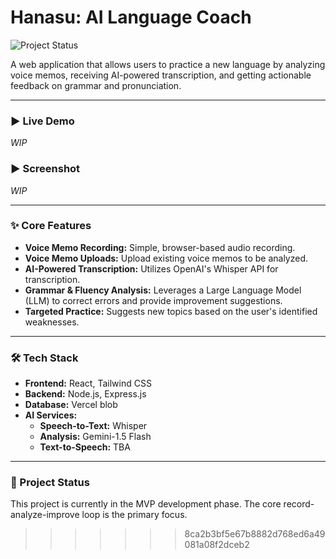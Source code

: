 
# Hanasu: AI Language Coach

![Project Status](https://img.shields.io/badge/status-in%20development-yellow)

A web application that allows users to practice a new language by analyzing voice memos, receiving AI-powered transcription, and getting actionable feedback on grammar and pronunciation. 

---

### ► Live Demo

_WIP_

### ► Screenshot

_WIP_

---

### ✨ Core Features

* **Voice Memo Recording:** Simple, browser-based audio recording.
* **Voice Memo Uploads:** Upload existing voice memos to be analyzed.
* **AI-Powered Transcription:** Utilizes OpenAI's Whisper API for transcription.
* **Grammar & Fluency Analysis:** Leverages a Large Language Model (LLM) to correct errors and provide improvement suggestions.
* **Targeted Practice:** Suggests new topics based on the user's identified weaknesses.

---

### 🛠️ Tech Stack

* **Frontend:** React, Tailwind CSS
* **Backend:** Node.js, Express.js
* **Database:** Vercel blob
* **AI Services:**
    * **Speech-to-Text:** Whisper
    * **Analysis:** Gemini-1.5 Flash
    * **Text-to-Speech:** TBA

---

### 📝 Project Status

This project is currently in the MVP development phase. The core record-analyze-improve loop is the primary focus.
>>>>>>> 8ca2b3bf5e67b8882d768ed6a49081a08f2dceb2
